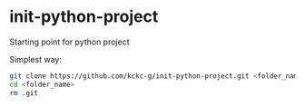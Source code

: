 # init-python-project
Starting point for python project

Simplest way:

```bash
git clone https://github.com/kckc-g/init-python-project.git <folder_name>
cd <folder_name>
rm .git
```
